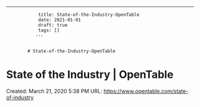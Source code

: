 ---
                title: State-of-the-Industry-OpenTable
                date: 2021-01-01    
                draft: true
                tags: []
               ---


            # State-of-the-Industry-OpenTable

# State of the Industry | OpenTable
Created: March 21, 2020 5:38 PM
URL: https://www.opentable.com/state-of-industry